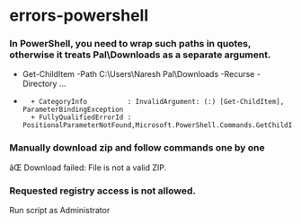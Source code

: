 # errors-powershell

### In PowerShell, you need to wrap such paths in quotes, otherwise it treats Pal\Downloads as a separate argument.
+ Get-ChildItem -Path C:\Users\Naresh Pal\Downloads -Recurse -Directory ...
+ ~~~~~~~~~~~~~~~~~~~~~~~~~~~~~~~~~~~~~~~~~~~~~~~~~~~~~~~~~~~~~~~~~~~~~
    + CategoryInfo          : InvalidArgument: (:) [Get-ChildItem], ParameterBindingException
    + FullyQualifiedErrorId : PositionalParameterNotFound,Microsoft.PowerShell.Commands.GetChildItemCommand

### Manually download zip and follow commands one by one
âŒ Download failed: File is not a valid ZIP.

### Requested registry access is not allowed.
Run script as Administrator


